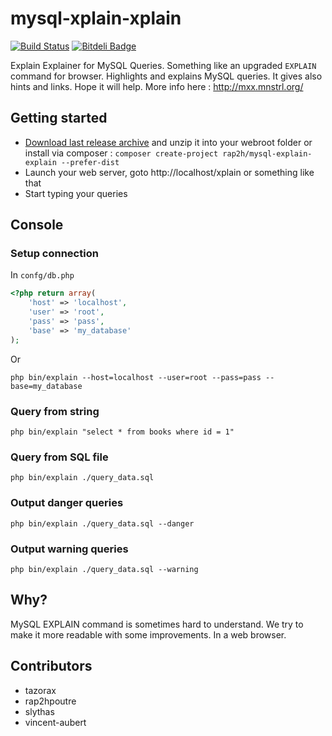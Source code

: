 mysql-xplain-xplain
===================

[![Build Status](https://travis-ci.org/rap2hpoutre/mysql-xplain-xplain.png?branch=master)](https://travis-ci.org/rap2hpoutre/mysql-xplain-xplain) [![Bitdeli Badge](https://d2weczhvl823v0.cloudfront.net/rap2hpoutre/mysql-xplain-xplain/trend.png)](https://bitdeli.com/free "Bitdeli Badge")

Explain Explainer for MySQL Queries. Something like an upgraded `EXPLAIN` command for browser. Highlights and explains MySQL queries. It gives also hints and links. Hope it will help. More info here : http://mxx.mnstrl.org/

Getting started
---------------
 - [Download last release archive](https://github.com/rap2hpoutre/mysql-xplain-xplain/releases/download/v0.2.0/rap2h-mysql-explain-explain-0.2.0.zip) and unzip it into your webroot folder or install via composer : `composer create-project rap2h/mysql-explain-explain --prefer-dist`
 - Launch your web server, goto http://localhost/xplain or something like that
 - Start typing your queries


Console
----

### Setup connection
In `confg/db.php`
```php
<?php return array(
    'host' => 'localhost',
    'user' => 'root',
    'pass' => 'pass',
    'base' => 'my_database'
);
```
Or
```shell
php bin/explain --host=localhost --user=root --pass=pass --base=my_database
```

### Query from string
```shell
php bin/explain "select * from books where id = 1"
```

### Query from SQL file
```shell
php bin/explain ./query_data.sql
```

### Output  danger queries
```shell
php bin/explain ./query_data.sql --danger
```

### Output  warning queries
```shell
php bin/explain ./query_data.sql --warning
```

Why?
----

MySQL EXPLAIN command is sometimes hard to understand. We try to make it more readable with some improvements. In a web browser.

Contributors
------------
  - tazorax
  - rap2hpoutre
  - slythas
  - vincent-aubert
